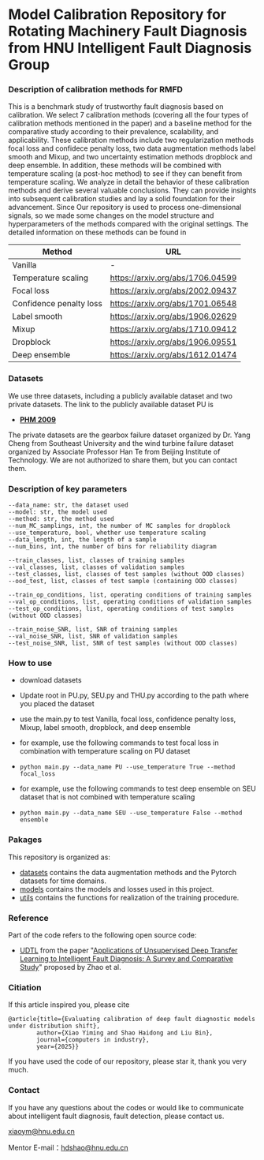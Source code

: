 # Model Calibration Repository for Rotating Machinery Fault Diagnosis from HNU Intelligent Fault Diagnosis Group
### Description of calibration methods for RMFD
This is a benchmark study of trustworthy fault diagnosis based on calibration. We select 7 calibration methods (covering all the four types of calibration methods mentioned in the paper) and a baseline method for the comparative study according to their prevalence, scalability, and applicability. These calibration methods include two regularization methods focal loss and confidece penalty loss, two data augmentation methods label smooth and Mixup, and two uncertainty estimation methods dropblock and deep ensemble. In addition, these methods will be combined with temperature scaling (a post-hoc method) to see if they can benefit from temperature scaling. We analyze in detail the behavior of these calibration methods and derive several valuable conclusions. They can provide insights into subsequent calibration studies and lay a solid foundation for their advancement. Since Our repository is used to process one-dimensional signals, so we made some changes on the model structure and hyperparameters of the methods compared with the original settings. The detailed information on these methods can be found in

|Method                 |URL
|-----------------------|--------------------------------|
|Vanilla                |-                               |
|Temperature scaling    |https://arxiv.org/abs/1706.04599|
|Focal loss             |https://arxiv.org/abs/2002.09437|
|Confidence penalty loss|https://arxiv.org/abs/1701.06548|
|Label smooth           |https://arxiv.org/abs/1906.02629|
|Mixup                  |https://arxiv.org/abs/1710.09412|
|Dropblock              |https://arxiv.org/abs/1906.09551|
|Deep ensemble          |https://arxiv.org/abs/1612.01474|

### Datasets

We use three datasets, including a publicly available dataset and two private datasets. The link to the publicly available dataset PU is
- **[PHM 2009](https://www.phmsociety.org/competition/PHM/09/apparatus)**

The private datasets are the gearbox failure dataset organized by Dr. Yang Cheng from Southeast University and the wind turbine failure dataset organized by Associate Professor Han Te from Beijing Institute of Technology. We are not authorized to share them, but you can contact them.

### Description of key parameters

```
--data_name: str, the dataset used
--model: str, the model used
--method: str, the method used
--num_MC_samplings, int, the number of MC samples for dropblock
--use_temperature, bool, whether use temperature scaling
--data_length, int, the length of a sample
--num_bins, int, the number of bins for reliability diagram

--train_classes, list, classes of training samples
--val_classes, list, classes of validation samples
--test_classes, list, classes of test samples (without OOD classes)
--ood_test, list, classes of test sample (containing OOD classes)

--train_op_conditions, list, operating conditions of training samples
--val_op_conditions, list, operating conditions of validation samples
--test_op_conditions, list, operating conditions of test samples (without OOD classes)

--train_noise_SNR, list, SNR of training samples
--val_noise_SNR, list, SNR of validation samples
--test_noise_SNR, list, SNR of test samples (without OOD classes)
```

### How to use

- download datasets
- Update root in PU.py, SEU.py and THU.py according to the path where you placed the dataset
- use the main.py to test Vanilla, focal loss, confidence penalty loss, Mixup, label smooth, dropblock, and deep ensemble 

- for example, use the following commands to test focal loss in combination with temperature scaling on PU dataset
- `python main.py --data_name PU --use_temperature True --method focal_loss`
- for example, use the following commands to test deep ensemble on SEU dataset that is not combined with temperature scaling
- `python main.py --data_name SEU --use_temperature False --method ensemble`

### Pakages

This repository is organized as:
- [datasets](https://github.com/xiaoyiming1999/Calibration_for_RMFD/tree/main/datasets) contains the data augmentation methods and the Pytorch datasets for time domains.
- [models](https://github.com/xiaoyiming1999/Calibration_for_RMFD/tree/main/models) contains the models and losses used in this project.
- [utils](https://github.com/xiaoyiming1999/Calibration_for_RMFD/tree/main/utils) contains the functions for realization of the training procedure.

### Reference

Part of the code refers to the following open source code:
- [UDTL](https://github.com/ZhaoZhibin/UDTL) from the paper "[Applications of Unsupervised Deep Transfer Learning to Intelligent Fault Diagnosis: A Survey and Comparative Study](https://ieeexplore.ieee.org/document/9552620)" proposed by Zhao et al.

### Citiation

If this article inspired you, please cite

```
@article{title={Evaluating calibration of deep fault diagnostic models under distribution shift},
        author={Xiao Yiming and Shao Haidong and Liu Bin},
        journal={computers in industry},
        year={2025}}
```

If you have used the code of our repository, please star it, thank you very much.

### Contact

If you have any questions about the codes or would like to communicate about intelligent fault diagnosis, fault detection, please contact us.

xiaoym@hnu.edu.cn

Mentor E-mail：hdshao@hnu.edu.cn
